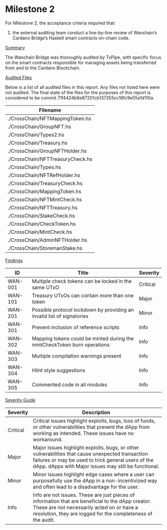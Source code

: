 # Milestone 2

For Milestone 2, the acceptance criteria required that:

1. the external auditing team conduct a line-by-line review of Wanchain’s Cardano Bridge’s Haskell smart contracts on-chain code.

<ins>Summary</ins>

The Wanchain Bridge was thoroughly audited by TxPipe, with specific focus on the smart contracts responsible for managing assets being transferred from and to the Cardano Blockchain.

<ins>Audited Files</ins>

Below is a list of all audited files in this report. Any files not listed here were not audited.
The final state of the files for the purposes of this report is considered to be commit
71f4424b8e87201cb137355cc16fc9e55a1d110a.

| Filename |
| ------------- |
| ./CrossChain/NFTMappingToken.hs |
| ./CrossChain/GroupNFT.hs |
| ./CrossChain/Types2.hs |
| ./CrossChain/Treasury.hs |
| ./CrossChain/GroupNFTHolder.hs |
| ./CrossChain/NFTTreasuryCheck.hs |
| ./CrossChain/Types.hs |
| ./CrossChain/NFTRefHolder.hs |
| ./CrossChain/TreasuryCheck.hs |
| ./CrossChain/MappingToken.hs |
| ./CrossChain/NFTMintCheck.hs |
| ./CrossChain/NFTTreasury.hs |
| ./CrossChain/StakeCheck.hs |
| ./CrossChain/CheckToken.hs |
| ./CrossChain/MintCheck.hs |
| ./CrossChain/AdminNFTHolder.hs |
| ./CrossChain/StoremanStake.hs |

<ins>Findings</ins>

| ID | Title | Severity |
| ------------- | ------------- | ------------- |
| WAN-001 | Multiple check tokens can be locked in the same UTxO  | Critical  |
| WAN-101 | Treasury UTxOs can contain more than one token  | Major  |
| WAN-201 | Possible protocol lockdown by providing an invalid list of signatories   | Minor  |
| WAN-301 | Prevent inclusion of reference scripts  | Info  |
| WAN-302 | Mapping tokens could be minted during the mintCheckToken burn operations  | Info  |
| WAN-303 | Multiple compilation warnings present  | Info  |
| WAN-304 | Hlint style suggestions  | Info  |
| WAN-305 | Commented code in all modules  | Info  |

<ins>Severity Guide</ins>

| Severity | Description |
| ------------- | ------------- |
| Critical | Critical issues highlight exploits, bugs, loss of funds, or other vulnerabilities that prevent the dApp from working as intended. These issues have no workaround. |
| Major | Major issues highlight exploits, bugs, or other vulnerabilities that cause unexpected transaction failures or may be used to trick general users of the dApp. dApps with Major issues may still be functional. |
| Minor | Minor issues highlight edge cases where a user can purposefully use the dApp in a non-incentivized way and often lead to a disadvantage for the user.  |
| Info | Info are not issues. These are just pieces of information that are beneficial to the dApp creator. These are not necessarily acted on or have a resolution, they are logged for the completeness of the audit. |
